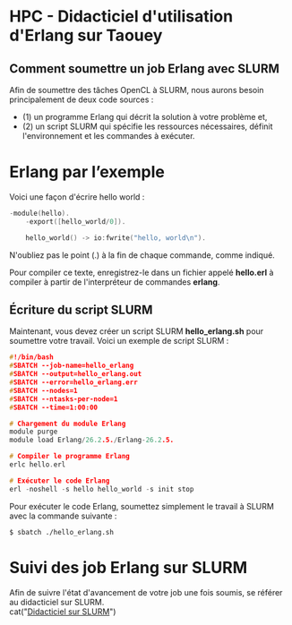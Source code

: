 # HPC - Didacticiel d'utilisation d'Erlang sur Taouey 

## Comment soumettre un job Erlang avec SLURM
Afin de soumettre des tâches OpenCL à SLURM, nous aurons besoin principalement de deux code sources :

* (1) un programme Erlang qui décrit la solution à votre problème et,
* (2) un script SLURM qui spécifie les ressources nécessaires, définit l'environnement et les commandes à exécuter.

# Erlang par l’exemple
Voici une façon d'écrire hello world :
``` C
-module(hello).
	-export([hello_world/0]).

	hello_world() -> io:fwrite("hello, world\n").
```
N'oubliez pas le point (.) à la fin de chaque commande, comme indiqué.

Pour compiler ce texte, enregistrez-le dans un fichier appelé **hello.erl** à compiler à partir de l'interpréteur de commandes **erlang**. 

## Écriture du script SLURM 
Maintenant, vous devez créer un script SLURM **hello_erlang.sh** pour soumettre votre travail. Voici un exemple de script SLURM :

``` C
#!/bin/bash
#SBATCH --job-name=hello_erlang
#SBATCH --output=hello_erlang.out
#SBATCH --error=hello_erlang.err
#SBATCH --nodes=1
#SBATCH --ntasks-per-node=1
#SBATCH --time=1:00:00

# Chargement du module Erlang
module purge
module load Erlang/26.2.5./Erlang-26.2.5.

# Compiler le programme Erlang
erlc hello.erl

# Exécuter le code Erlang 
erl -noshell -s hello hello_world -s init stop
```

Pour exécuter le code Erlang, soumettez simplement le travail à SLURM avec la commande suivante :
```
$ sbatch ./hello_erlang.sh
```

# Suivi des job Erlang sur SLURM
Afin de suivre l'état d'avancement de votre job une fois soumis, se référer au didacticiel sur SLURM.  
cat("[Didacticiel sur SLURM](https://github.com/DiopBabacarEdu/TaoueY-HPC/tree/main/SLURM)")


